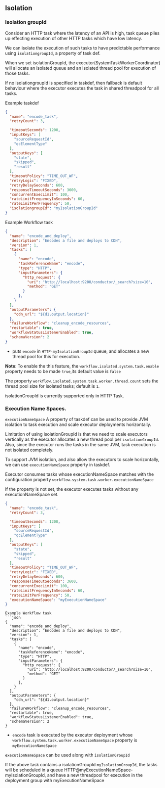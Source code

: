 ## Isolation

### Isolation groupId 

Consider an HTTP task where the latency of an API is high, task queue piles up effecting execution of other HTTP tasks which have low latency.

We can isolate the execution of such tasks to have predictable performance using `isolationgroupId`, a property of task def.

When we set isolationGroupId,  the executor(SystemTaskWorkerCoordinator) will allocate an isolated queue and an isolated thread pool for execution of those tasks.

If no isolationgroupId is specified in taskdef, then fallback is default behaviour where the executor executes the task in shared threadpool for all tasks. 

Example taskdef  

```json
{
  "name": "encode_task",
  "retryCount": 3,

  "timeoutSeconds": 1200,
  "inputKeys": [
    "sourceRequestId",
    "qcElementType"
  ],
  "outputKeys": [
    "state",
    "skipped",
    "result"
  ],
  "timeoutPolicy": "TIME_OUT_WF",
  "retryLogic": "FIXED",
  "retryDelaySeconds": 600,
  "responseTimeoutSeconds": 3600,
  "concurrentExecLimit": 100,
  "rateLimitFrequencyInSeconds": 60,
  "rateLimitPerFrequency": 50,
  "isolationgroupId": "myIsolationGroupId"
}
```
Example Workflow task 
```json
{
  "name": "encode_and_deploy",
  "description": "Encodes a file and deploys to CDN",
  "version": 1,
  "tasks": [
    {
      "name": "encode",
      "taskReferenceName": "encode",
      "type": "HTTP", 
      "inputParameters": {
        "http_request": {
          "uri": "http://localhost:9200/conductor/_search?size=10",
          "method": "GET"
        }
      },
    }
  ],
  "outputParameters": {
    "cdn_url": "${d1.output.location}"
  },
  "failureWorkflow": "cleanup_encode_resources",
  "restartable": true,
  "workflowStatusListenerEnabled": true,
  "schemaVersion": 2
}
```


- puts `encode` in `HTTP-myIsolationGroupId` queue, and allocates a new thread pool for this for execution.

<b>Note: </b>  To enable the this feature, the `workflow.isolated.system.task.enable` property needs to be made `true`,its default value is `false`

The property `workflow.isolated.system.task.worker.thread.count`  sets the thread pool size for isolated tasks; default is `1`.

isolationGroupId is currently supported only in HTTP Task. 

### Execution Name Spaces. 

`executionNameSpace` A property of taskdef can be used to provide JVM isolation to task execution and scale executor deployments horizontally.

Limitation of using isolationGroupId is that we need to scale executors vertically as the executor allocates a new thread pool per `isolationGroupId`.  Also, since the executor runs the tasks in the same JVM, task execution is not isolated completely. 

To support JVM isolation, and also allow the executors to scale horizontally, we can use `executionNameSpace` property in taskdef.

Executor consumes tasks whose executionNameSpace matches with the configuration property `workflow.system.task.worker.executionNameSpace`

If the property is not set, the executor executes tasks without any executionNameSpace set. 


```json
{
  "name": "encode_task",
  "retryCount": 3,

  "timeoutSeconds": 1200,
  "inputKeys": [
    "sourceRequestId",
    "qcElementType"
  ],
  "outputKeys": [
    "state",
    "skipped",
    "result"
  ],
  "timeoutPolicy": "TIME_OUT_WF",
  "retryLogic": "FIXED",
  "retryDelaySeconds": 600,
  "responseTimeoutSeconds": 3600,
  "concurrentExecLimit": 100,
  "rateLimitFrequencyInSeconds": 60,
  "rateLimitPerFrequency": 50,
  "executionNameSpace": "myExecutionNameSpace"
}
```




```
Example Workflow task
```json
{ 
  "name": "encode_and_deploy",
  "description": "Encodes a file and deploys to CDN",
  "version": 1,
  "tasks": [
    { 
      "name": "encode",
      "taskReferenceName": "encode",
      "type": "HTTP", 
      "inputParameters": {
        "http_request": {
          "uri": "http://localhost:9200/conductor/_search?size=10",
          "method": "GET"
        }
      },
    }
  ],
  "outputParameters": {
    "cdn_url": "${d1.output.location}"
  },
  "failureWorkflow": "cleanup_encode_resources",
  "restartable": true,
  "workflowStatusListenerEnabled": true,
  "schemaVersion": 2
}
``` 
 
- `encode` task is executed by the executor deployment whose `workflow.system.task.worker.executionNameSpace` property is `myExecutionNameSpace` 

`executionNameSpace` can be used along with `isolationGroupId`

If the above task contains a isolationGroupId `myIsolationGroupId`, the tasks will be scheduled in a queue HTTP@myExecutionNameSpace-myIsolationGroupId, and have a new threadpool for execution in the deployment group with myExecutionNameSpace



